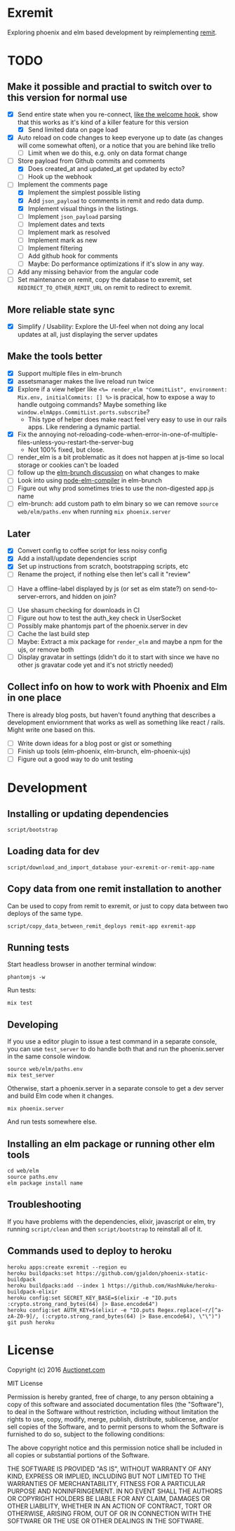 # Exremit

Exploring phoenix and elm based development by reimplementing [remit](https://github.com/henrik/remit).

# TODO

## Make it possible and practial to switch over to this version for normal use

* [x] Send entire state when you re-connect, [like the welcome hook](https://gist.github.com/joakimk/7b9ed5138c48594f0cdecfe95cb6c41e), show that this works as it's kind of a killer feature for this version
  - [x] Send limited data on page load
* [x] Auto reload on code changes to keep everyone up to date (as changes will come somewhat often), or a notice that you are behind like trello
  - [ ] Limit when we do this, e.g. only on data format change
* [ ] Store payload from Github commits and comments
  * [x] Does created\_at and updated\_at get updated by ecto?
  * [ ] Hook up the webhook
* [ ] Implement the comments page
  - [x] Implement the simplest possible listing
  - [x] Add `json_payload` to comments in remit and redo data dump.
  - [x] Implement visual things in the listings.
  - [ ] Implement `json_payload` parsing
  - [ ] Implement dates and texts
  - [ ] Implement mark as resolved
  - [ ] Implement mark as new
  - [ ] Implement filtering
  - [ ] Add github hook for comments
  - [ ] Maybe: Do performance optimizations if it's slow in any way.
* [ ] Add any missing behavior from the angular code
* [ ] Set maintenance on remit, copy the database to exremit, set `REDIRECT_TO_OTHER_REMIT_URL` on remit to redirect to exremit.

## More reliable state sync

* [x] Simplify / Usability: Explore the UI-feel when not doing any local updates at all, just displaying the server updates

## Make the tools better

* [x] Support multiple files in elm-brunch
* [x] assetsmanager makes the live reload run twice
* [x] Explore if a view helper like `<%= render_elm "CommitList", environment: Mix.env, initialCommits: [] %>` is pracical, how to expose a way to handle outgoing commands? Maybe something like `window.elmApps.CommitList.ports.subscribe`?
  - This type of helper does make react feel very easy to use in our rails apps. Like rendering a dynamic partial.
* [x] Fix the annoying not-reloading-code-when-error-in-one-of-multiple-files-unless-you-restart-the-server-bug
  - Not 100% fixed, but close.
* [ ] render\_elm is a bit problematic as it does not happen at js-time so local storage or cookies can't be loaded
* [ ] follow up the [elm-brunch discussion](https://github.com/madsflensted/elm-brunch/pull/14) on what changes to make
* [ ] Look into using [node-elm-compiler](https://github.com/rtfeldman/node-elm-compiler) in elm-brunch
* [ ] Figure out why prod sometimes tries to use the non-digested app.js name
* [ ] elm-brunch: add custom path to elm binary so we can remove `source web/elm/paths.env` when running `mix phoenix.server`

## Later

* [x] Convert config to coffee script for less noisy config
* [x] Add a install/update dependencies script
* [x] Set up instructions from scratch, bootstrapping scripts, etc
* [ ] Rename the project, if nothing else then let's call it "review"
- [ ] Have a offline-label displayed by js (or set as elm state?) on send-to-server-errors, and hidden on join?
* [ ] Use shasum checking for downloads in CI
* [ ] Figure out how to test the auth\_key check in UserSocket
* [ ] Possibly make phantomjs part of the phoenix.server in dev
* [ ] Cache the last build step
* [ ] Maybe: Extract a mix package for `render_elm` and maybe a npm for the ujs, or remove both
* [ ] Display gravatar in settings (didn't do it to start with since we have no other js gravatar code yet and it's not strictly needed)

## Collect info on how to work with Phoenix and Elm in one place

There is already blog posts, but haven't found anything that describes a development enviornment that works as well as something like react / rails. Might write one based on this.

* [ ] Write down ideas for a blog post or gist or something
* [ ] Finish up tools (elm-phoenix, elm-brunch, elm-phoenix-ujs)
* [ ] Figure out a good way to do unit testing

# Development

## Installing or updating dependencies

    script/bootstrap

## Loading data for dev

    script/download_and_import_database your-exremit-or-remit-app-name

## Copy data from one remit installation to another

Can be used to copy from remit to exremit, or just to copy data between two deploys of the same type.

    script/copy_data_between_remit_deploys remit-app exremit-app

## Running tests

Start headless browser in another terminal window:

    phantomjs -w

Run tests:

    mix test

## Developing

If you use a editor plugin to issue a test command in a separate console, you can use `test_server` to do handle both that and run the phoenix.server in the same console window.

    source web/elm/paths.env
    mix test_server

Otherwise, start a phoenix.server in a separate console to get a dev server and build Elm code when it changes.

    mix phoenix.server

And run tests somewhere else.

## Installing an elm package or running other elm tools

    cd web/elm
    source paths.env
    elm package install name

## Troubleshooting

If you have problems with the dependencies, elixir, javascript or elm, try running `script/clean` and then `script/bootstrap` to reinstall all of it.

## Commands used to deploy to heroku

    heroku apps:create exremit --region eu
    heroku buildpacks:set https://github.com/gjaldon/phoenix-static-buildpack
    heroku buildpacks:add --index 1 https://github.com/HashNuke/heroku-buildpack-elixir
    heroku config:set SECRET_KEY_BASE=$(elixir -e "IO.puts :crypto.strong_rand_bytes(64) |> Base.encode64")
    heroku config:set AUTH_KEY=$(elixir -e "IO.puts Regex.replace(~r/[^a-zA-Z0-9]/, (:crypto.strong_rand_bytes(64) |> Base.encode64), \"\")")
    git push heroku

# License

Copyright (c) 2016 [Auctionet.com](http://dev.auctionet.com/)

MIT License

Permission is hereby granted, free of charge, to any person obtaining
a copy of this software and associated documentation files (the
"Software"), to deal in the Software without restriction, including
without limitation the rights to use, copy, modify, merge, publish,
distribute, sublicense, and/or sell copies of the Software, and to
permit persons to whom the Software is furnished to do so, subject to
the following conditions:

The above copyright notice and this permission notice shall be
included in all copies or substantial portions of the Software.

THE SOFTWARE IS PROVIDED "AS IS", WITHOUT WARRANTY OF ANY KIND,
EXPRESS OR IMPLIED, INCLUDING BUT NOT LIMITED TO THE WARRANTIES OF
MERCHANTABILITY, FITNESS FOR A PARTICULAR PURPOSE AND
NONINFRINGEMENT. IN NO EVENT SHALL THE AUTHORS OR COPYRIGHT HOLDERS BE
LIABLE FOR ANY CLAIM, DAMAGES OR OTHER LIABILITY, WHETHER IN AN ACTION
OF CONTRACT, TORT OR OTHERWISE, ARISING FROM, OUT OF OR IN CONNECTION
WITH THE SOFTWARE OR THE USE OR OTHER DEALINGS IN THE SOFTWARE.
